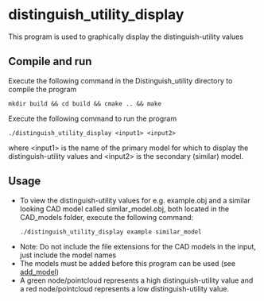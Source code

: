 
# distinguish_utility_display
This program is used to graphically display the distinguish-utility values

## Compile and run
Execute the following command in the Distinguish_utility directory to compile the program
```
mkdir build && cd build && cmake .. && make
```
Execute the following command to run the program
```
./distinguish_utility_display <input1> <input2>
```

where \<input1\> is the name of the primary model for which to display the distinguish-utility values and \<input2\> is the secondary (similar) model.

## Usage
* To view the distinguish-utility values for e.g. example.obj and a similar looking CAD model called similar_model.obj, both located in the CAD_models folder, execute the following command: 
    ```
    ./distinguish_utility_display example similar_model
    ```
* Note: Do not include the file extensions for the CAD models in the input, just include the model names
* The models must be added before this program can be used (see [add_model](https://github.com/Laxen/object_identification_localization/tree/master/add_model)) 
* A green node/pointcloud represents a high distinguish-utility value and a red node/pointcloud represents a low distinguish-utility value. 
